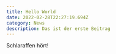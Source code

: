 ```yaml
---
title: Hello World
date: 2022-02-28T22:27:19.694Z
category: News
description: Das ist der erste Beitrag
---
```

Schlaraffen hört!
